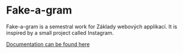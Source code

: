 # Fake-a-gram

Fake-a-gram is a semestral work for Základy webových applikací. It is inspired by a  small project called Instagram.

[Documentation can be found here](https://github.com/tehSIRius/fake-a-gram/wiki)